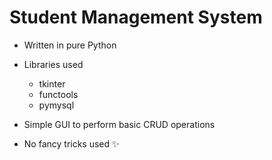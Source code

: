 # Student Management System

- Written in pure Python

- Libraries used 
    - tkinter
    - functools
    - pymysql

- Simple GUI to perform basic CRUD operations

- No fancy tricks used ✨